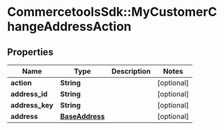 # CommercetoolsSdk::MyCustomerChangeAddressAction

## Properties
Name | Type | Description | Notes
------------ | ------------- | ------------- | -------------
**action** | **String** |  | [optional] 
**address_id** | **String** |  | [optional] 
**address_key** | **String** |  | [optional] 
**address** | [**BaseAddress**](BaseAddress.md) |  | [optional] 

